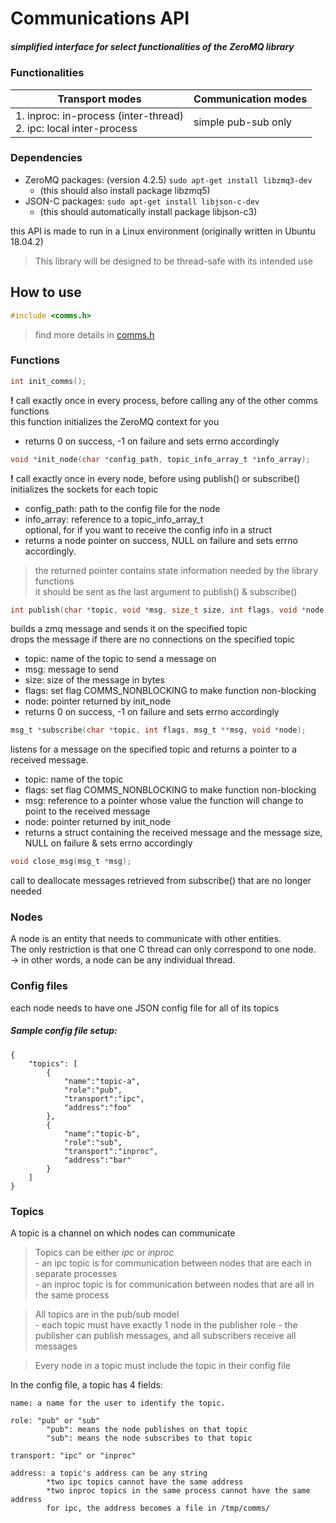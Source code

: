 # Communications API
##### simplified interface for select functionalities of the ZeroMQ library

### Functionalities

| Transport modes | Communication modes |
| ---- | ---- |
| 1. inproc: in-process (inter-thread) <br>2. ipc: local inter-process | simple pub-sub only|

### Dependencies
+ ZeroMQ packages: (version 4.2.5)
`sudo apt-get install libzmq3-dev`
	+ (this should also install package libzmq5)
+ JSON-C packages:
`sudo apt-get install libjson-c-dev`
	+ (this should automatically install package libjson-c3)

this API is made to run in a Linux environment (originally written in Ubuntu 18.04.2)

>This library will be designed to be thread-safe with its intended use

## How to use

```c
#include <comms.h>
```

>find more details in [comms.h](https://github.com/sbroboticsteam/2019-2020-IARRC/blob/julie-comms-api/comms-api/include/comms.h)

### Functions
	
```c
int init_comms();
```
**!** call exactly once in every process, before calling any of the other comms functions<br>
this function initializes the ZeroMQ context for you
+ returns 0 on success, -1 on failure and sets errno accordingly

```c
void *init_node(char *config_path, topic_info_array_t *info_array);
```
 
**!** call exactly once in every node, before using publish() or subscribe()<br>
initializes the sockets for each topic
+ config_path: path to the config file for the node<br>
+ info_array: reference to a topic_info_array_t<br>
optional, for if you want to receive the config info in a struct
+ returns a node pointer on success, NULL on failure and sets errno accordingly.
>the returned pointer contains state information needed by the library functions<br>
>it should be sent as the last argument to publish() & subscribe()

```c
int publish(char *topic, void *msg, size_t size, int flags, void *node);
```
builds a zmq message and sends it on the specified topic
<br>drops the message if there are no connections on the specified topic
+ topic: name of the topic to send a message on
+ msg: message to send
+ size: size of the message in bytes
+ flags: set flag COMMS_NONBLOCKING to make function non-blocking
+ node: pointer returned by init_node
+ returns 0 on success, -1 on failure and sets errno accordingly
```c
msg_t *subscribe(char *topic, int flags, msg_t **msg, void *node);
```
listens for a message on the specified topic and returns a pointer to a received
message.
+ topic: name of the topic
+ flags: set flag COMMS_NONBLOCKING to make function non-blocking
+ msg: reference to a pointer whose value the function will change to point to the received message
+ node: pointer returned by init_node
+ returns a struct containing the received message and the message size, NULL on failure & sets errno accordingly
```c
void close_msg(msg_t *msg);
```
call to deallocate messages retrieved from subscribe() that are no longer needed

### Nodes
	
A node is an entity that needs to communicate with other entities. <br>
The only restriction is that one C thread can only correspond to one node. <br>
-> in other words, a node can be any individual thread.

### Config files

each node needs to have one JSON config file for all of its topics
##### Sample config file setup:
```
{
	"topics": [
		{
			"name":"topic-a",
			"role":"pub",
			"transport":"ipc",
			"address":"foo"
		},
		{
			"name":"topic-b",
			"role":"sub",
			"transport":"inproc",
			"address":"bar"
		}
	]
}
```
### Topics

A topic is a channel on which nodes can communicate
 
>	Topics can be either *ipc* or *inproc*<br>
		- an ipc topic is for communication between nodes that are each in separate processes<br>
		- an inproc topic is for communication between nodes that are all in the same process

>	All topics are in the pub/sub model<br>
		- each topic must have exactly 1 node in the publisher role
		- the publisher can publish messages, and all subscribers receive all messages

> Every node in a topic must include the topic in their config file

In the config file, a topic has 4 fields:

	name: a name for the user to identify the topic. 

	role: "pub" or "sub"
			"pub": means the node publishes on that topic
			"sub": means the node subscribes to that topic

	transport: "ipc" or "inproc"

	address: a topic's address can be any string
			*two ipc topics cannot have the same address
			*two inproc topics in the same process cannot have the same address
			for ipc, the address becomes a file in /tmp/comms/
